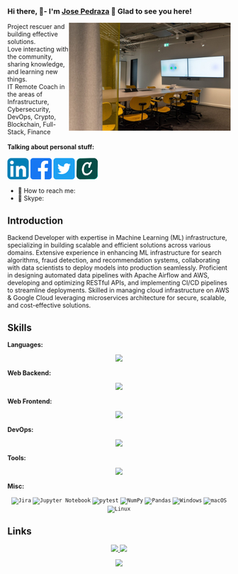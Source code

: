 ### Hi there, 👨- I'm <a href="" target="_blank" title="Jose Pedraza">Jose Pedraza</a> 👋 Glad to see you here!

<img align="right" alt="Jose Pedraza" src="meeting.jpg" width="365" />

Project rescuer and building effective solutions. </br>Love interacting with the community, sharing knowledge, and learning new things.
</br>IT Remote Coach in the areas of Infrastructure, Cybersecurity, DevOps, Crypto, Blockchain, Full-Stack, Finance
<br><br>
**Talking about personal stuff:**<br><br>
[![Jose Pedraza's LinkedIn Profile](linkedin.png)](https://linkedin.com/in/)
[![Jose Pedraza's Facebook Profile](facebook.png)](https://www.facebook.com/)
[![Jose Pedraza's Twitter Profile](twitter.png)](https://twitter.com/)
[![Jose Pedraza's Credly Profile](credly.png)](https://www.credly.com/users/)

- 📧 How to reach me: 
- 💬 Skype: 


## Introduction

Backend Developer with expertise in Machine Learning (ML) infrastructure, specializing in building scalable and efficient solutions across various domains. Extensive experience in enhancing ML infrastructure for search algorithms, fraud detection, and recommendation systems, collaborating with data scientists to deploy models into production seamlessly. Proficient in designing automated data pipelines with Apache Airflow and AWS, developing and optimizing RESTful APIs, and implementing CI/CD pipelines to streamline deployments. Skilled in managing cloud infrastructure on AWS & Google Cloud leveraging microservices architecture for secure, scalable, and cost-effective solutions.

## Skills

**Languages:**

<p align="center">
  <a href="https://skillicons.dev">
    <img src="https://skillicons.dev/icons?i=html,css,js,bash,cpp,py,ts" />
  </a>
</p>

**Web Backend:**

<p align="center">
  <a href="https://skillicons.dev">
    <img src="https://skillicons.dev/icons?i=django,dynamodb,fastapi,flask,kafka,mysql,postgres,rabbitmq,redis,supabase" />
  </a>
</p>

**Web Frontend:**

<p align="center">
  <a href="https://skillicons.dev">
    <img src="https://skillicons.dev/icons?i=bootstrap,graphql,nextjs,react,vue" />
  </a>
</p>

**DevOps:**

<p align="center">
  <a href="https://skillicons.dev">
    <img src="https://skillicons.dev/icons?i=aws,bitbucket,docker,git,github,gitlab,grafana,kubernetes,prometheus,terraform" />
  </a>
</p>

**Tools:**

<p align="center">
  <a href="https://skillicons.dev">
    <img src="https://skillicons.dev/icons?i=anaconda,devto,discord,neovim,notion,postman,pytorch,sklearn,tensorflow,vscode" />
  </a>
</p>

**Misc:**

<div align="center">
  <code><img width="50" src="https://user-images.githubusercontent.com/25181517/183912952-83784e94-629d-4c34-a961-ae2ae795b662.png" alt="Jira" title="Jira"/></code>
  <code><img width="50" src="https://user-images.githubusercontent.com/25181517/183914128-3fc88b4a-4ac1-40e6-9443-9a30182379b7.png" alt="Jupyter Notebook" title="Jupyter Notebook"/></code>
  <code><img width="50" src="https://user-images.githubusercontent.com/25181517/184117132-9e89a93b-65fb-47c3-91e7-7d0f99e7c066.png" alt="pytest" title="pytest"/></code>
  <code><img width="50" src="https://github.com/marwin1991/profile-technology-icons/assets/76012086/4ec200c2-acdf-4c42-b419-cd49cba3d09f" alt="NumPy" title="NumPy"/></code>
  <code><img width="50" src="https://github.com/marwin1991/profile-technology-icons/assets/76012086/24b02d77-2f28-43c7-b5d6-e15e3395851b" alt="Pandas" title="Pandas"/></code>
  <code><img width="50" src="https://user-images.githubusercontent.com/25181517/186884150-05e9ff6d-340e-4802-9533-2c3f02363ee3.png" alt="Windows" title="Windows"/></code>
  <code><img width="50" src="https://user-images.githubusercontent.com/25181517/186884152-ae609cca-8cf1-4175-8d60-1ce1fa078ca2.png" alt="macOS" title="macOS"/></code>
  <code><img width="50" src="https://github.com/marwin1991/profile-technology-icons/assets/76662862/2481dc48-be6b-4ebb-9e8c-3b957efe69fa" alt="Linux" title="Linux"/></code>
</div>

## Links
<p align="center">
  <a href="[https://jpedraza.github.io/jpedraza/]"> <img src="https://img.shields.io/badge/website-000000?style=for-the-badge&logo=About.me&logoColor=white" /> </a> 
  <a> <img src="https://img.shields.io/badge/YouTube-FF0000?style=for-the-badge&logo=youtube&logoColor=white" /> </a>
</p>

<p align="center">
 
</p>

<p align="center">
  <a href="https://github.com/anuraghazra/github-readme-stats"><img src="https://github-readme-stats.vercel.app/api?username=jpedraza&rank_icon=github&include_all_commits=true&show_icons=true&theme=transparent"></a>
</p>
